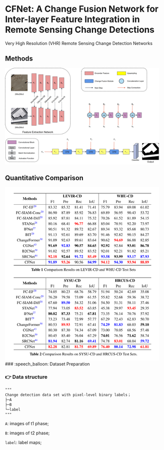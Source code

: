 # CFNet: A Change Fusion Network for Inter-layer Feature Integration in Remote Sensing Change Detections
Very High Resolution (VHR) Remote Sensing Change Detection Networks

Methods
-----------------
<img width="1096" alt="image" src="images/CFNet.jpg">

Quantitative Comparison
-----------------
<img width="1096" alt="image" src="images/result.png">
### :speech_balloon: Dataset Preparation

### :point_right: Data structure

```
"""
Change detection data set with pixel-level binary labels；
├─A
├─B
└─label
"""
```

`A`: images of t1 phase;

`B`: images of t2 phase;

`label`: label maps;
